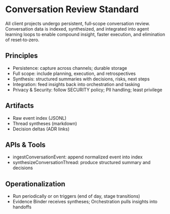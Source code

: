 Conversation Review Standard
============================

All client projects undergo persistent, full‑scope conversation review. Conversation data is indexed, synthesized, and integrated into agent learning loops to enable compound insight, faster execution, and elimination of reset‑to‑zero.

Principles
----------

- Persistence: capture across channels; durable storage
- Full scope: include planning, execution, and retrospectives
- Synthesis: structured summaries with decisions, risks, next steps
- Integration: feed insights back into orchestration and tasking
- Privacy & Security: follow SECURITY policy; PII handling; least privilege

Artifacts
---------

- Raw event index (JSONL)
- Thread syntheses (markdown)
- Decision deltas (ADR links)

APIs & Tools
------------

- ingestConversationEvent: append normalized event into index
- synthesizeConversationThread: produce structured summary and decisions

Operationalization
------------------

- Run periodically or on triggers (end of day, stage transitions)
- Evidence Binder receives syntheses; Orchestration pulls insights into handoffs